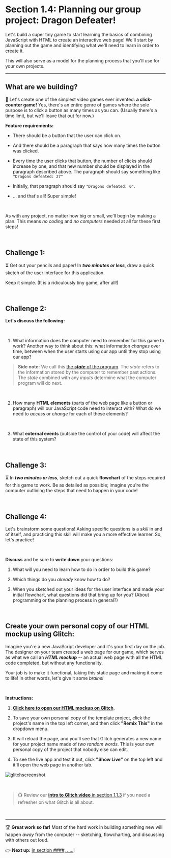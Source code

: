 # Section 1.4: Planning our group project: Dragon Defeater!

Let's build a super tiny game to start learning the basics of combining JavaScript with HTML to create an interactive web page! We'll start by planning out the game and identifying what we'll need to learn in order to create it.

This will also serve as a model for the planning process that you'll use for your own projects.

 <hr/>

## What are we building?

:hammer: Let's create one of the simplest video games ever invented: **a click-counter game!** Yes, there's an entire genre of games where the sole purpose is to click a button as many times as you can. (Usually there's a time limit, but we'll leave that out for now.)

**Feature requirements:**

  - There should be a button that the user can click on.
  
  - And there should be a paragraph that says how many times the button was clicked.
  
  - Every time the user clicks that button, the number of clicks should increase by one, and that new number should be displayed in the paragraph described above. The paragraph should say something like `"Dragons defeated: 27"`
  
  - Initially, that paragraph should say `"Dragons defeated: 0"`.
  
  - ... and that's all! Super simple!

<br/>

As with any project, no matter how big or small, we'll begin by making a plan. This means *no coding* and *no computers* needed at all for these first steps!

<br/>

## Challenge 1:

:hourglass_flowing_sand: Get out your pencils and paper! In ***two minutes or less***, draw a quick sketch of the user interface for this application.

Keep it simple. (It is a ridiculously tiny game, after all!)

<br/>

## Challenge 2:

**Let's discuss the following:**

<br/>

  1. What information does the computer need to remember for this game to work? Another way to think about this: what information *changes* over time, between when the user starts using our app until they stop using our app?
  
  > **Side note:** We call this [the ***state*** of the program](https://en.wikipedia.org/wiki/State_(computer_science)). The *state* refers to the information stored by the computer to remember past actions. The *state* combined with any *inputs* determine what the computer program will do next.

<br/>

  2. How many **HTML elements** (parts of the web page like a button or paragraph) will our JavaScript code need to interact with? What do we need to *access* or *change* for each of these elements?

<br/>

  3. What **external events** (outside the control of your code) will affect the state of this system?

<br/>

## Challenge 3:

:hourglass_flowing_sand: In ***two minutes or less***, sketch out a quick **flowchart** of the steps required for this game to work. Be as detailed as possible; imagine you're the computer outlining the steps that need to happen in your code!

<br/>

## Challenge 4:

Let's brainstorm some questions! Asking specific questions is a *skill* in and of itself, and practicing this skill will make you a more effective learner. So, let's practice!

<br/>

**Discuss** and be sure to **write down** your questions:

  1. What will you need to learn how to do in order to build this game?
  
  2. Which things do you *already* know how to do?
  
  3. When you sketched out your ideas for the user interface and made your initial flowchart, what questions did that bring up for you? (About programming or the planning process in general?)

<br/>

## Create your own personal copy of our HTML mockup using Glitch:

Imagine you're a new JavaScript developer and it's your first day on the job. The designer on your team created a web page for our game, which serves as what we call an ***HTML mockup*** -- an actual web page with all the HTML code completed, but without any functionality.

Your job is to make it functional, taking this static page and making it come to life! In other words, let's give it some *brains!* 

<br/>

**Instructions:**

  1. [**Click here to open our HTML mockup on Glitch**](https://glitch.com/edit/#!/dragon-defeater-v0-starter).
  
  2. To save your own personal copy of the template project, click the project's name in the top left corner, and then click **"Remix This"** in the dropdown menu.
  
  2. It will reload the page, and you'll see that Glitch generates a new name for your project name made of *two random words*. This is your own personal copy of the project that nobody else can edit.
  
  3. To see the live app and test it out, click **"Show Live"** on the top left and it'll open the web page in another tab.

![glitchscreenshot](https://user-images.githubusercontent.com/1555022/40146036-e95ba9ec-5918-11e8-9533-094d6f8d858e.png)

<br/>

  > :tv: Review our [**intro to Glitch video** in section 1.1.3](https://github.com/LearnTeachCode/intro-javascript-class/blob/july-aug-2018/week-1/1-1-initial-tools-intro.md#113-intro-to-glitch) if you need a refresher on what Glitch is all about.


<br/>

<hr/>

:trophy: **Great work so far!** Most of the hard work in building something new will happen *away* from the computer -- sketching, flowcharting, and discussing with others out loud.

:point_right: **Next up:** [in section ####, .....](#)!
